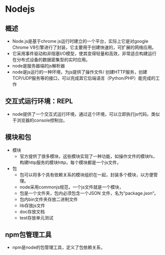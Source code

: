 # Nodejs

## 概述
- Node.js是基于chrome js运行时建立的一个平台，实际上它是对google Chrome V8引擎进行了封装，它主要用于创建快速的，可扩展的网络应用。
- 它采用事件驱动和非阻塞I/O模型，使其变得轻量和高效，非常适合构建运行在分布式设备的数据密集型的实时应用。
- node是服务器端的js解析器
- node是js运行的一种环境，为js提供了操作文件/ 创建HTTP服务，创建TCP/UDP服务等的接口，可以完成其它后端语言（Python/PHP）能完成的工作

## 交互式运行环境：REPL
- node提供了一个交互式运行环境，通过这个环境，可以立即执行js代码，类似于浏览器的console控制台。

## 模块和包
- 模块
	- 官方提供了很多模块，这些模块实现了一种功能，如操作文件的模块fs，构建http服务的模块http，每个模块都是一个js文件，
- 包
	- 包可以将多个具有依赖关系的模块组织在一起，封装多个模块，以方便管理。
	- node采用commonjs规范，一个js文件就是一个模块，
	- 包是一个文件夹，包内必须包含一个JSON 文件，名为“package.json“。
	- 包内bin文件夹存放二进制文件
	- lib存放js文件
	- doc存放文档
	- test存放单元测试

## npm包管理工具
- npm是node的包管理工具，定义了包依赖关系，
